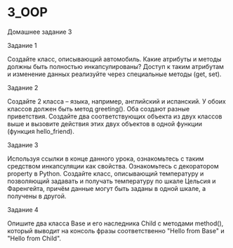 # 3_OOP
Домашнее задание 3

Задание 1 

Создайте класс, описывающий автомобиль. Какие атрибуты и методы должны быть полностью инкапсулированы? Доступ к таким атрибутам и изменение данных реализуйте через специальные методы (get, set). 

Задание 2 

Создайте 2 класса – языка, например, английский и испанский. У обоих классов должен быть метод greeting(). Оба создают разные приветствия. Создайте два соответствующих объекта из двух классов выше и вызовите действия этих двух объектов в одной функции (функция hello_friend). 

Задание 3 

Используя ссылки в конце данного урока, ознакомьтесь с таким средством инкапсуляции как свойства. Ознакомьтесь с декоратором property в Python. Создайте класс, описывающий температуру и позволяющий задавать и получать температуру по шкале Цельсия и Фаренгейта, причём данные могут быть заданы в одной шкале, а получены в другой.

Задание 4

Опишите два класса Base и его наследника Child с методами method(), который выводит на консоль фразы соответственно "Hello from Base" и "Hello from Child".
